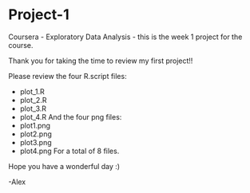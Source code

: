 # Project-1
Coursera - Exploratory Data Analysis - this is the week 1 project for the course.

Thank you for taking the time to review my first project!!

Please review the four R.script files: 
- plot_1.R
- plot_2.R
- plot_3.R
- plot_4.R
And the four png files:
- plot1.png
- plot2.png
- plot3.png
- plot4.png
For a total of 8 files.

Hope you have a wonderful day :)

-Alex
